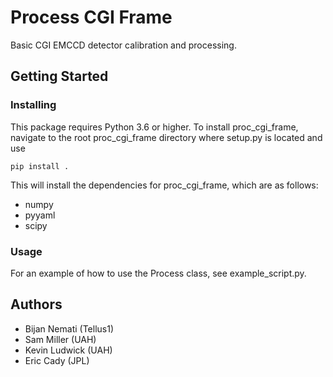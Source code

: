 # Process CGI Frame

Basic CGI EMCCD detector calibration and processing.

## Getting Started
### Installing

This package requires Python 3.6 or higher. To install proc\_cgi\_frame, navigate to the root proc\_cgi\_frame directory where setup.py is located and use

	pip install .

This will install the dependencies for proc\_cgi_frame, which are as follows:

* numpy
* pyyaml
* scipy

### Usage

For an example of how to use the Process class, see example_script.py.

## Authors

* Bijan Nemati (Tellus1)
* Sam Miller (UAH)
* Kevin Ludwick (UAH)
* Eric Cady (JPL)
